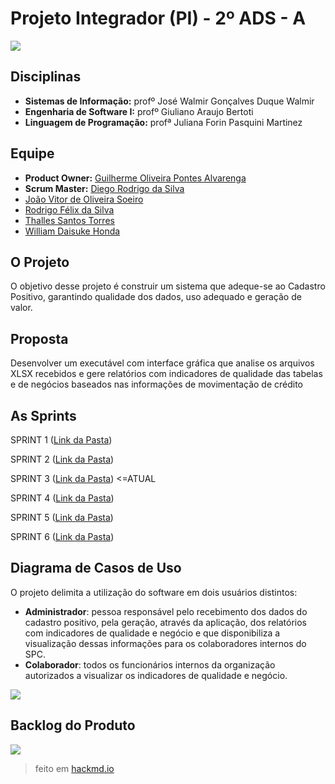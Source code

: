 # Projeto Integrador (PI) - 2º ADS - A

![](https://i.imgur.com/fc4ki54.jpg)

## Disciplinas

 - __Sistemas de Informação:__ profº José Walmir Gonçalves Duque
Walmir
 - __Engenharia de Software I:__ profº Giuliano Araujo Bertoti 
 - __Linguagem de Programação:__ profª Juliana Forin Pasquini Martinez

## Equipe

 - __Product Owner:__ [Guilherme Oliveira Pontes Alvarenga](https://github.com/guilhermeUndy)
 - __Scrum Master:__ [Diego Rodrigo da Silva](https://github.com/diegosilva89)
 - [João Vitor de Oliveira Soeiro](https://github.com/joaosoeiro)
 - [Rodrigo Félix da Silva](https://github.com/roodrigofelix)
 - [Thalles Santos Torres](https://github.com/ThallesTorres)
 - [William Daisuke Honda](https://github.com/Lunix800)
 
## O Projeto

O objetivo desse projeto é construir um sistema que adeque-se ao Cadastro Positivo, garantindo qualidade dos dados, uso adequado e geração de valor.

## Proposta

Desenvolver um executável com interface gráfica que analise os arquivos XLSX recebidos e gere relatórios com indicadores de qualidade das tabelas e de negócios baseados nas informações de movimentação de crédito

## As Sprints

SPRINT 1 ([Link da Pasta](https://github.com/ThallesTorres/Projeto_SPC/tree/master/SPRINT%201))

SPRINT 2 ([Link da Pasta](https://github.com/ThallesTorres/Projeto_SPC/tree/master/SPRINT%202))

SPRINT 3 ([Link da Pasta](https://github.com/ThallesTorres/Projeto_SPC/tree/master/SPRINT%203)) <=ATUAL

SPRINT 4 ([Link da Pasta](https://github.com/ThallesTorres/Projeto_SPC/tree/master/SPRINT%204))

SPRINT 5 ([Link da Pasta](https://github.com/ThallesTorres/Projeto_SPC/tree/master/SPRINT%205))

SPRINT 6 ([Link da Pasta](https://github.com/ThallesTorres/Projeto_SPC/tree/master/SPRINT%206))

## Diagrama de Casos de Uso

O projeto delimita a utilização do software em dois usuários distintos: 
 - **Administrador**: pessoa responsável pelo recebimento dos dados do cadastro positivo, pela geração, através da aplicação, dos relatórios com indicadores de qualidade e negócio e que disponibiliza a visualização dessas informações para os colaboradores internos do SPC.  
 - **Colaborador**: todos os funcionários internos da organização autorizados a visualizar os indicadores de qualidade e negócio.  

![](https://i.imgur.com/X9hn16R.jpg)

## Backlog do Produto

![](https://i.imgur.com/aUV0Q1j.jpg)

> feito em [hackmd.io](https://hackmd.io)
